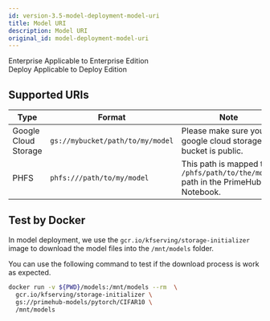 ```yaml
---
id: version-3.5-model-deployment-model-uri
title: Model URI
description: Model URI
original_id: model-deployment-model-uri
---
```


<div class="label-sect">
  <div class="ee-only tooltip">Enterprise
    <span class="tooltiptext">Applicable to Enterprise Edition</span>
  </div>
  <div class="deploy-only tooltip">Deploy
    <span class="tooltiptext">Applicable to Deploy Edition</span>
  </div>
</div>

## Supported URIs

Type | Format | Note
-----|--------|------
Google Cloud Storage | `gs://mybucket/path/to/my/model` | Please make sure your google cloud storage bucket is public.
PHFS | `phfs:///path/to/my/model` | This path is mapped to `/phfs/path/to/the/model` path in the PrimeHub Notebook.

## Test by Docker

In model deployment, we use the `gcr.io/kfserving/storage-initializer` image to download the model files into the `/mnt/models` folder.

You can use the following command to test if the download process is work as expected.

```bash
docker run -v ${PWD}/models:/mnt/models --rm  \
  gcr.io/kfserving/storage-initializer \
  gs://primehub-models/pytorch/CIFAR10 \
  /mnt/models
```